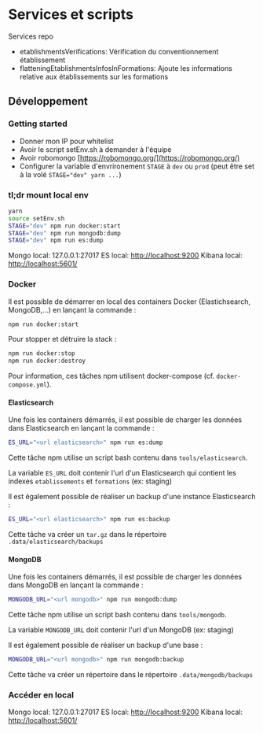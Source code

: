 # Services et scripts

Services repo

* etablishmentsVerifications: Vérification du conventionnement établissement
* flatteningEtablishmentsInfosInFormations: Ajoute les informations relative aux établissements sur les formations

## Développement

### Getting started

* Donner mon IP pour whitelist
* Avoir le script setEnv.sh à demander à l'équipe
* Avoir robomongo [https://robomongo.org/](https://robomongo.org/)
* Configurer la variable d'envrironement `STAGE` à `dev` ou `prod` \(peut être set à la volé `STAGE="dev" yarn ...`\)

### tl;dr mount local env

```bash
yarn
source setEnv.sh
STAGE="dev" npm run docker:start
STAGE="dev" npm run mongodb:dump
STAGE="dev" npm run es:dump
```

Mongo local: 127.0.0.1:27017 ES local: [http://localhost:9200](http://localhost:9200) Kibana local: [http://localhost:5601/](http://localhost:5601/)

### Docker

Il est possible de démarrer en local des containers Docker \(Elastichsearch, MongoDB,...\) en lançant la commande :

```bash
npm run docker:start
```

Pour stopper et détruire la stack :

```bash
npm run docker:stop
npm run docker:destroy
```

Pour information, ces tâches npm utilisent docker-compose \(cf. `docker-compose.yml`\).

#### Elasticsearch

Une fois les containers démarrés, il est possible de charger les données dans Elasticsearch en lançant la commande :

```bash
ES_URL="<url elasticsearch>" npm run es:dump
```

Cette tâche npm utilise un script bash contenu dans `tools/elasticsearch`.

La variable `ES_URL` doit contenir l'url d'un Elasticsearch qui contient les indexes `etablissements` et `formations` \(ex: staging\)

Il est également possible de réaliser un backup d'une instance Elasticsearch :

```bash
ES_URL="<url elasticsearch>" npm run es:backup
```

Cette tâche va créer un `tar.gz` dans le répertoire `.data/elasticsearch/backups`

#### MongoDB

Une fois les containers démarrés, il est possible de charger les données dans MongoDB en lançant la commande :

```bash
MONGODB_URL="<url mongodb>" npm run mongodb:dump
```

Cette tâche npm utilise un script bash contenu dans `tools/mongodb`.

La variable `MONGODB_URL` doit contenir l'url d'un MongoDB \(ex: staging\)

Il est également possible de réaliser un backup d'une base :

```bash
MONGODB_URL="<url mongodb>" npm run mongodb:backup
```

Cette tâche va créer un répertoire dans le répertoire `.data/mongodb/backups`

### Accéder en local

Mongo local: 127.0.0.1:27017 ES local: [http://localhost:9200](http://localhost:9200) Kibana local: [http://localhost:5601/](http://localhost:5601/)

